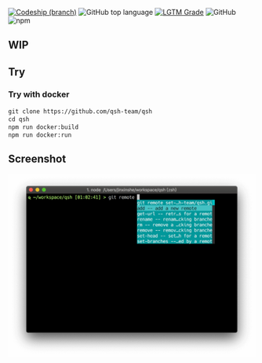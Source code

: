 [![Codeship (branch)](https://img.shields.io/codeship/eec620b0-97da-0137-fc7c-7acfd78361b8/master?label=BUILD%20%26%20TESTING&style=for-the-badge)](https://app.codeship.com/projects/eec620b0-97da-0137-fc7c-7acfd78361b8)
![GitHub top language](https://img.shields.io/github/languages/top/qsh-team/qsh?style=for-the-badge)
[![LGTM Grade](https://img.shields.io/lgtm/grade/javascript/github/qsh-team/qsh?style=for-the-badge)](https://lgtm.com/projects/g/qsh-team/qsh/overview/)
![GitHub](https://img.shields.io/github/license/qsh-team/qsh?style=for-the-badge)
![npm](https://img.shields.io/npm/v/qsh?style=for-the-badge)

## WIP

## Try

### Try with docker

```shell
git clone https://github.com/qsh-team/qsh
cd qsh
npm run docker:build
npm run docker:run
```


## Screenshot

![preview](./img/screenshot.png)
